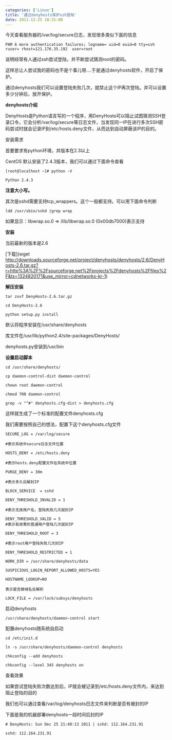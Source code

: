 ```yaml
---
categories: ['Linux']
title: '通过denyhosts保护ssh登陆'
date: 2011-12-25 18:31:00
---
```

今天查看服务器的/var/log/secure日志，发现很多类似下面的信息

`PAM 6 more authentication failures; logname= uid=0 euid=0 tty=ssh ruser= rhost=121.176.35.192  user=root`

说明经常有人通过ssh尝试登陆，并不断尝试猜测root的密码。

这样总让人尝试我的密码也不是个事儿呀....于是通过denyhosts软件，开启了保护。

通过denyhosts我们可以设置登陆失败几次，就禁止这个IP再次登陆。并可以设置多少分钟后，放开保护。
 
**denyhosts介绍**

DenyHosts是Python语言写的一个程序，用DenyHosts可以阻止试图猜测SSH登录口令，它会分析/var/log/secure等日志文件，当发现同一IP在进行多次SSH密码尝试时就会记录IP到/etc/hosts.deny文件，从而达到自动屏蔽该IP的目的。

安装需求

首要要求有python环境，并版本在2.3以上

CentOS 默认安装了2.4.3版本，我们可以通过下面命令查看

```
[root@localhost ~]# python -V

Python 2.4.3
```

**注意大小写。**

其次是sshd需要支持tcp_wrappers。这个一般都支持。可以用下面命令判断

`ldd /usr/sbin/sshd |grep wrap`

如果显示：libwrap.so.0 => /lib/libwrap.so.0 (0x00db7000)表示支持

**安装**

当前最新的版本是2.6

[下载](wget http://downloads.sourceforge.net/project/denyhosts/denyhosts/2.6/DenyHosts-2.6.tar.gz?r=http%3A%2F%2Fsourceforge.net%2Fprojects%2Fdenyhosts%2Ffiles%2F&ts=1324820171&use_mirror=cdnetworks-kr-1)

**解压安装**

```
tar zxvf DenyHosts-2.6.tar.gz 

cd DenyHosts-2.6

python setup.py install
```

默认将程序安装在/usr/share/denyhosts

库文件在/usr/lib/python2.4/site-packages/DenyHosts/

denyhosts.py安装到/usr/bin

**设置启动脚本**

```
cd /usr/share/denyhosts/

cp daemon-control-dist daemon-control

chown root daemon-control

chmod 700 daemon-control

grep -v "^#" denyhosts.cfg-dist > denyhosts.cfg
```

这样就生成了一个标准的配置文件denyhosts.cfg

我们需要按照自己的想法，配置下这个denyhosts.cfg文件

```
SECURE_LOG = /var/log/secure

#表示系统中secure日志文件位置

HOSTS_DENY = /etc/hosts.deny

#表示hosts.deny配置文件在系统中位置

PURGE_DENY = 30m

#表示多久后解封IP

BLOCK_SERVICE  = sshd

DENY_THRESHOLD_INVALID = 1

#表示无效用户名，登陆失败几次就封IP

DENY_THRESHOLD_VALID = 5
#表示有效果的普通用户登陆几次就封IP

DENY_THRESHOLD_ROOT = 3

#表示root用户登陆失败几次封IP

DENY_THRESHOLD_RESTRICTED = 1

WORK_DIR = /usr/share/denyhosts/data

SUSPICIOUS_LOGIN_REPORT_ALLOWED_HOSTS=YES

HOSTNAME_LOOKUP=NO

表示是否做域名反解析

LOCK_FILE = /var/lock/subsys/denyhosts
```

启动denyhosts

`/usr/share/denyhosts/daemon-control start`

配置denyhosts随系统自启动

```
cd /etc/init.d

ln -s /usr/share/denyhosts/daemon-control denyhosts

chkconfig --add denyhosts

chkconfig --level 345 denyhosts on
```

查看效果

如果尝试登陆失败次数达到后，IP就会被记录到/etc/hosts.deny文件内，来达到阻止登陆的目的

我们也可以通过查看/var/log/denyhosts日志文件来判断是否有被封的IP

下面是我的机器部署denyhosts一段时间后封的IP

```
# DenyHosts: Sun Dec 25 21:40:13 2011 | sshd: 112.164.231.91

sshd: 112.164.231.91
```

